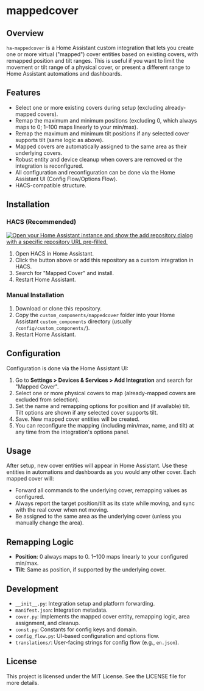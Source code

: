 # mappedcover

## Overview
`ha-mappedcover` is a Home Assistant custom integration that lets you create one or more virtual ("mapped") cover entities based on existing covers, with remapped position and tilt ranges. This is useful if you want to limit the movement or tilt range of a physical cover, or present a different range to Home Assistant automations and dashboards.

## Features
- Select one or more existing covers during setup (excluding already-mapped covers).
- Remap the maximum and minimum positions (excluding 0, which always maps to 0; 1–100 maps linearly to your min/max).
- Remap the maximum and minimum tilt positions if any selected cover supports tilt (same logic as above).
- Mapped covers are automatically assigned to the same area as their underlying covers.
- Robust entity and device cleanup when covers are removed or the integration is reconfigured.
- All configuration and reconfiguration can be done via the Home Assistant UI (Config Flow/Options Flow).
- HACS-compatible structure.

## Installation

### HACS (Recommended)
[![Open your Home Assistant instance and show the add repository dialog with a specific repository URL pre-filled.](https://my.home-assistant.io/badges/hacs_repository.svg)](https://my.home-assistant.io/redirect/hacs_repository/?owner=qraynaud&repository=ha-mappedcover&category=integration)

1. Open HACS in Home Assistant.
2. Click the button above or add this repository as a custom integration in HACS.
3. Search for "Mapped Cover" and install.
4. Restart Home Assistant.

### Manual Installation
1. Download or clone this repository.
2. Copy the `custom_components/mappedcover` folder into your Home Assistant `custom_components` directory (usually `/config/custom_components/`).
3. Restart Home Assistant.

## Configuration
Configuration is done via the Home Assistant UI:
1. Go to **Settings > Devices & Services > Add Integration** and search for "Mapped Cover".
2. Select one or more physical covers to map (already-mapped covers are excluded from selection).
3. Set the name and remapping options for position and (if available) tilt. Tilt options are shown if any selected cover supports tilt.
4. Save. New mapped cover entities will be created.
5. You can reconfigure the mapping (including min/max, name, and tilt) at any time from the integration's options panel.

## Usage
After setup, new cover entities will appear in Home Assistant. Use these entities in automations and dashboards as you would any other cover. Each mapped cover will:
- Forward all commands to the underlying cover, remapping values as configured.
- Always report the target position/tilt as its state while moving, and sync with the real cover when not moving.
- Be assigned to the same area as the underlying cover (unless you manually change the area).

## Remapping Logic
- **Position**: 0 always maps to 0. 1–100 maps linearly to your configured min/max.
- **Tilt**: Same as position, if supported by the underlying cover.

## Development
- `__init__.py`: Integration setup and platform forwarding.
- `manifest.json`: Integration metadata.
- `cover.py`: Implements the mapped cover entity, remapping logic, area assignment, and cleanup.
- `const.py`: Constants for config keys and domain.
- `config_flow.py`: UI-based configuration and options flow.
- `translations/`: User-facing strings for config flow (e.g., `en.json`).

## License
This project is licensed under the MIT License. See the LICENSE file for more details.

